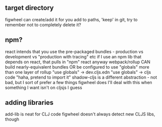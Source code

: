 ## target directory
figwheel can create/add it for you
add to paths, 'keep' in git, try to remember not to completely delete it?

## npm?
react intends that you use the pre-packaged bundles - production vs development vs "production with tracing" etc
if I use an npm lib that depends on react, that pulls in "npm" react anyway
webpack/rollup CAN build nearly-equivalent bundles OR be configured to use "globals"
more than one layer of rollup "use globals" -> dev.cljs.edn "use globals" -> cljs code "haha, pretend to import it"
shadow-cljs is a different abstraction - not bad, but I sort of prefer a few things figwheel does
I'll deal with this when something I want isn't on cljsjs I guess

## adding libraries
add-lib is neat for CLJ code
figwheel doesn't always detect new CLJS libs, though